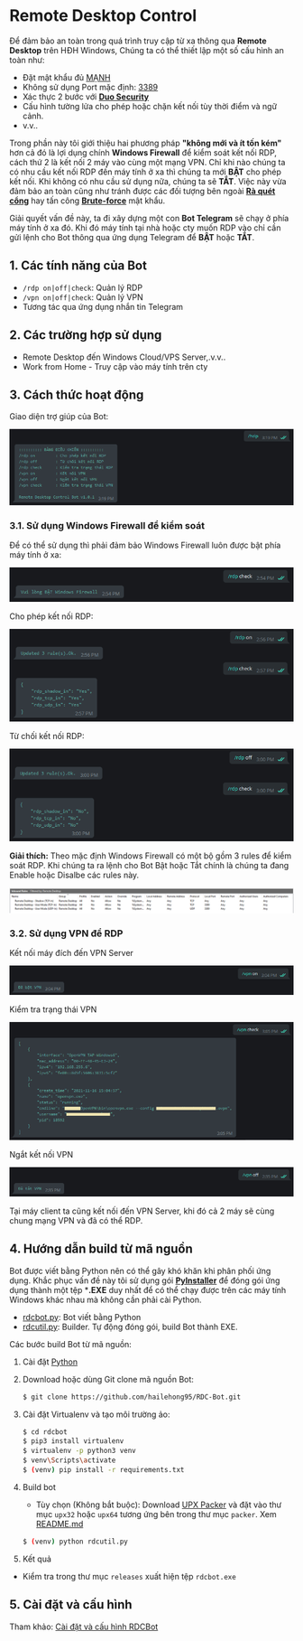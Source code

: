 # Remote Desktop Control

Để đảm bảo an toàn trong quá trình truy cập từ xa thông qua **Remote Desktop** trên HĐH Windows, Chúng ta có thể thiết lập một số cấu hình an toàn như:

- Đặt mật khẩu đủ [MẠNH](https://www.lastpass.com/features/password-generator)
- Không sử dụng Port mặc định: [3389](https://docs.microsoft.com/en-us/windows-server/remote/remote-desktop-services/clients/change-listening-port)
- Xác thực 2 bước với **[Duo Security](https://duo.com/docs/rdp)**
- Cấu hình tường lửa cho phép hoặc chặn kết nối tùy thời điểm và ngữ cảnh.
- v.v..

Trong phần này tôi giới thiệu hai phương pháp **"không mới và ít tốn kém"** hơn cả đó là lợi dụng chính **Windows Firewall** để kiểm soát kết nối RDP, cách thứ 2 là kết nối 2 máy vào cùng một mạng VPN. Chỉ khi nào chúng ta có nhu cầu kết nối RDP đến máy tính ở xa thì chúng ta mới **BẬT** cho phép kết nối. Khi không có nhu cầu sử dụng nữa, chúng ta sẽ **TẮT**. Việc này vừa đảm bảo an toàn cũng như tránh được các đối tượng bên ngoài **[Rà quét cổng](https://en.wikipedia.org/wiki/Port_scanner)** hay tấn công **[Brute-force](https://en.wikipedia.org/wiki/Brute-force_attack)** mật khẩu.

Giải quyết vấn đề này, ta đi xây dựng một con **Bot Telegram** sẽ chạy ở phía máy tính ở xa đó. Khi đó máy tính tại nhà hoặc cty muốn RDP vào chỉ cần gửi lệnh cho Bot thông qua ứng dụng Telegram để **BẬT** hoặc **TẮT**.


## 1. Các tính năng của Bot
- `/rdp on|off|check`: Quản lý RDP
- `/vpn on|off|check`: Quản lý VPN
- Tương tác qua ứng dụng nhắn tin Telegram

## 2. Các trường hợp sử dụng

- Remote Desktop đến Windows Cloud/VPS Server,.v.v..
- Work from Home - Truy cập vào máy tính trên cty

## 3. Cách thức hoạt động

Giao diện trợ giúp của Bot:

![help](assets/help.png)

### 3.1. Sử dụng Windows Firewall để kiểm soát
Để có thể sử dụng thì phải đảm bảo Windows Firewall luôn được bật phía máy tính ở xa:

![error_firewall](assets/error_firewall.png)

Cho phép kết nối RDP:

![on](assets/on.png)


Từ chối kết nối RDP:

![off](assets/off.png)


**Giải thích:** Theo mặc định Windows Firewall có một bộ gồm 3 rules để kiểm soát RDP. Khi chúng ta ra lệnh cho Bot Bật hoặc Tắt chính là chúng ta đang Enable hoặc Disalbe các rules này.

![rules](assets/rules.png)


### 3.2. Sử dụng VPN để RDP

Kết nối máy đích đến VPN Server

![vpn_on](assets/vpn_on.png)

Kiểm tra trạng thái VPN

![vpn_check](assets/vpn_check.png)

Ngắt kết nối VPN

![vpn_off](assets/vpn_off.png)

Tại máy client ta cũng kết nối đến VPN Server, khi đó cả 2 máy sẽ cùng chung mạng VPN và đã có thể RDP.


## 4. Hướng dẫn build từ mã nguồn

Bot được viết bằng Python nên có thể gây khó khăn khi phân phối ứng dụng. Khắc phục vấn đề này tôi sử dụng gói **[PyInstaller](https://www.pyinstaller.org/)** để đóng gói ứng dụng thành một tệp ***.EXE** duy nhất để có thể chạy được trên các máy tính Windows khác nhau mà không cần phải cài Python. 

- [rdcbot.py](rdcbot.py): Bot viết bằng Python
- [rdcutil.py](rdcutil.py): Builder. Tự động đóng gói, build Bot thành EXE.

Các bước build Bot từ mã nguồn:

1. Cài đặt [Python](https://www.python.org/downloads/windows/)
2. Download hoặc dùng Git clone mã nguồn Bot:
    ```bash
    $ git clone https://github.com/hailehong95/RDC-Bot.git
    ```
3. Cài đặt Virtualenv và tạo môi trường ảo:
    ```bash
   $ cd rdcbot
   $ pip3 install virtualenv
   $ virtualenv -p python3 venv
   $ venv\Scripts\activate
   $ (venv) pip install -r requirements.txt
    ```
4. Build bot

   - Tùy chọn (Không bắt buộc): Download [UPX Packer](https://upx.github.io/) và đặt vào thư mục `upx32` hoặc `upx64` tương ứng bên trong thư mục `packer`. Xem [README.md](packer/README.md)

    ```bash
    $ (venv) python rdcutil.py
    ```
6. Kết quả

- Kiểm tra trong thư mục `releases` xuất hiện tệp `rdcbot.exe`


## 5. Cài đặt và cấu hình

Tham khảo: [Cài đặt và cấu hình RDCBot](docs)
